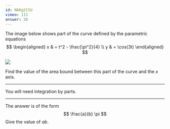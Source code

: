 ```yaml
---
id: NA6g2CSU
vimeo: 111
answer: 36
---
```


The image below shows part of the curve defined by the parametric equations
$$
\begin{aligned}
x & = t^2 - \frac{\pi^2}{4} \\
y & = \cos(3t)
\end{aligned}
$$

![](/img/learn/int-19.svg)

Find the value of the area bound between this part of the curve and the $x$ axis.

---

You will need integration by parts.

---

The answer is of the form
$$
\frac{a}{b} \pi
$$
Give the value of $ab$.
